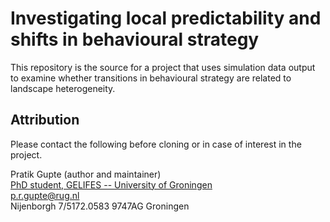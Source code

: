 # Investigating local predictability and shifts in behavioural strategy

This repository is the source for a project that uses simulation data output to examine whether transitions in behavioural strategy are related to landscape heterogeneity.

## Attribution

Please contact the following before cloning or in case of interest in the project.

Pratik Gupte (author and maintainer)  
[PhD student, GELIFES -- University of Groningen](https://www.rug.nl/staff/p.r.gupte)  
p.r.gupte@rug.nl  
Nijenborgh 7/5172.0583 9747AG Groningen
